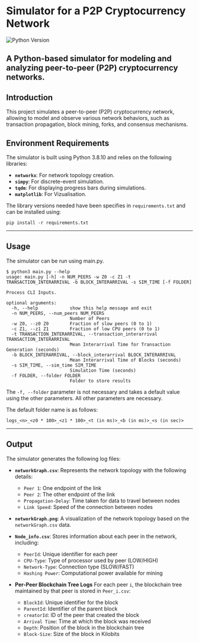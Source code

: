 # Simulator for a P2P Cryptocurrency Network

![Python Version](https://img.shields.io/badge/python-3.8.10-blue)  

A Python-based simulator for modeling and analyzing peer-to-peer (P2P) cryptocurrency networks.
---

## Introduction

This project simulates a peer-to-peer (P2P) cryptocurrency network, allowing to model and observe various network behaviors, such as transaction propagation, block mining, forks, and consensus mechanisms.

## Environment Requirements
The simulator is built using Python 3.8.10 and relies on the following libraries:
- **`networkx`**: For network topology creation.
- **`simpy`**: For discrete-event simulation.
- **`tqdm`**: For displaying progress bars during simulations.
- **`matplotlib`**: For Vizualisation.

The library versions needed have been specifies in `requirements.txt` and can be installed using:
```
pip install -r requirements.txt
```

---

## Usage
The simulator can be run using main.py.

```
$ python3 main.py --help
usage: main.py [-h] -n NUM_PEERS -w Z0 -c Z1 -t TRANSACTION_INTERARRIVAL -b BLOCK_INTERARRIVAL -s SIM_TIME [-f FOLDER]

Process CLI Inputs.

optional arguments:
  -h, --help            show this help message and exit
  -n NUM_PEERS, --num_peers NUM_PEERS
                        Number of Peers
  -w Z0, --z0 Z0        Fraction of slow peers (0 to 1)
  -c Z1, --z1 Z1        Fraction of low CPU peers (0 to 1)
  -t TRANSACTION_INTERARRIVAL, --transaction_interarrival TRANSACTION_INTERARRIVAL
                        Mean Interarrival Time for Transaction Generation (seconds)
  -b BLOCK_INTERARRIVAL, --block_interarrival BLOCK_INTERARRIVAL
                        Mean Interarrival Time of Blocks (seconds)
  -s SIM_TIME, --sim_time SIM_TIME
                        Simulation Time (seconds)
  -f FOLDER, --folder FOLDER
                        Folder to store results
```

The `-f, --folder` parameter is not necessary and takes a default value using the other parameters.
All other parameters are necessary.

The default folder name is as follows:
```
logs_<n>_<z0 * 100>_<z1 * 100>_<t (in ms)>_<b (in ms)>_<s (in sec)>
```

---

## Output

The simulator generates the following log files:

- **`networkGraph.csv`**: Represents the network topology with the following details:  
  - `Peer 1`: One endpoint of the link  
  - `Peer 2`: The other endpoint of the link  
  - `Propagation-Delay`: Time taken for data to travel between nodes  
  - `Link Speed`: Speed of the connection between nodes  

- **`networkGraph.png`**: A visualization of the network topology based on the `networkGraph.csv` data.

- **`Node_info.csv`**: Stores information about each peer in the network, including:
  - `PeerId`: Unique identifier for each peer  
  - `CPU-Type`: Type of processor used by peer (LOW/HIGH) 
  - `Network-Type`: Connection type (SLOW/FAST)  
  - `Hashing Power`: Computational power available for mining  

- **Per-Peer Blockchain Tree Logs**
  For each peer `i`, the blockchain tree maintained by that peer is stored in `Peer_i.csv`:  
  - `BlockId`: Unique identifier for the block  
  - `ParentId`: Identifier of the parent block  
  - `creatorId`: ID of the peer that created the block  
  - `Arrival Time`: Time at which the block was received  
  - `Depth`: Position of the block in the blockchain tree  
  - `Block-Size`: Size of the block in Kilobits

